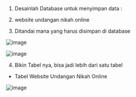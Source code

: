 1. Desainlah Database untuk menyimpan data :

2. website undangan nikah online

3. Ditandai mana yang harus disimpan di database

![image](https://github.com/dhafimuammar/TUGAS-PRAKTIKUM/assets/160202301/40b49182-3d1b-4159-93ea-bf80b2221beb)

![image](https://github.com/dhafimuammar/TUGAS-PRAKTIKUM/assets/160202301/c8506584-5e29-44f1-bae3-396db651d29f)

4. Bikin Tabel nya, bisa jadi lebih dari satu tabel

- Tabel Website Undangan Nikah Online

![image](https://github.com/dhafimuammar/TUGAS-PRAKTIKUM/assets/160202301/a7bd23f2-60a7-40b6-8776-863ae0c39a83)
